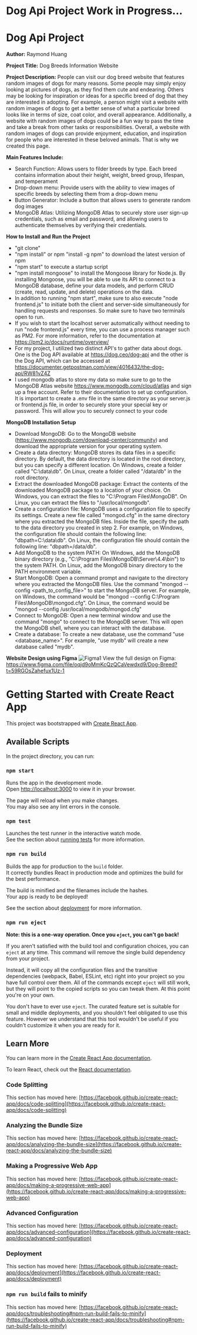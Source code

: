 # Dog Api Project Work in Progress...
# Dog Api Project
**Author:** Raymond Huang

**Project Title:** Dog Breeds Information Website  

**Project Description:** People can visit our dog breed website that features random images of dogs for many reasons. Some people may simply enjoy looking at pictures of dogs, as they find them cute and endearing. Others may be looking for inspiration or ideas for a specific breed of dog that they are interested in adopting. For example, a person might visit a website with random images of dogs to get a better sense of what a particular breed looks like in terms of size, coat color, and overall appearance. Additionally, a website with random images of dogs could be a fun way to pass the time and take a break from other tasks or responsibilities. Overall, a website with random images of dogs can provide enjoyment, education, and inspiration for people who are interested in these beloved animals. That is why we created this page.  

**Main Features Include:**
- Search Function: Allows users to filder breeds by type. Each breed contains information about their height, weight, breed group, lifespan, and temperament
- Drop-down menu: Provide users with the ability to view images of specific breeds by selecting them from a drop-down menu
- Button Generator: Include a button that allows users to generate random dog images
- MongoDB Atlas: Utilizing MongoDB Atlas to securely store user sign-up credentials, such as email and password, and allowing users to authenticate themselves by verifying their credentials.  
  
**How to Install and Run the Project**  
- "git clone"
- "npm install" or npm "install -g npm" to download the latest version of npm
- "npm start" to execute a startup script 
- "npm install mongoose" to install the Mongoose library for Node.js. By installing Mongoose, you will be able to use its API to connect to a MongoDB database, define your data models, and perform CRUD (create, read, update, and delete) operations on the data.
- In addition to running "npm start", make sure to also execute "node frontend.js" to initiate both the client and server-side simultaneously for handling requests and responses. So make sure to have two terminals open to run.  
- If you wish to start the localhost server automatically without needing to run "node frontend.js" every time, you can use a process manager such as PM2. For more information, refer to the documentation at https://pm2.io/docs/runtime/overview/
- For my project, I utilized two distinct API's to gather data about dogs. One is the Dog API available at https://dog.ceo/dog-api and the other is the Dog API, which can be accessed at https://documenter.getpostman.com/view/4016432/the-dog-api/RW81vZ4Z
- I used mongodb atlas to store my data so make sure to go to the MongoDB Atlas website https://www.mongodb.com/cloud/atlas and sign up a free account. Refer to their documentation to set up configuration. It is important to create a .env file in the same directory as your server.js or frontend.js file, in order to securely store your special key or password. This will allow you to securely connect to your code

**MongoDB Installation Setup**  
- Download MongoDB: Go to the MongoDB website (https://www.mongodb.com/download-center/community) and download the appropriate version for your operating system.  
- Create a data directory: MongoDB stores its data files in a specific directory. By default, the data directory is located in the root directory, but you can specify a different location. On Windows, create a folder called "C:\data\db". On Linux, create a folder called "/data/db" in the root directory.  
- Extract the downloaded MongoDB package: Extract the contents of the downloaded MongoDB package to a location of your choice. On Windows, you can extract the files to "C:\Program Files\MongoDB". On Linux, you can extract the files to "/usr/local/mongodb".  
- Create a configuration file: MongoDB uses a configuration file to specify its settings. Create a new file called "mongod.cfg" in the same directory where you extracted the MongoDB files. Inside the file, specify the path to the data directory you created in step 2. For example, on Windows, the configuration file should contain the following line: "dbpath=C:\data\db". On Linux, the configuration file should contain the following line: "dbpath=/data/db".
- Add MongoDB to the system PATH: On Windows, add the MongoDB binary directory (e.g., "C:\Program Files\MongoDB\Server\4.4\bin") to the system PATH. On Linux, add the MongoDB binary directory to the PATH environment variable.
- Start MongoDB: Open a command prompt and navigate to the directory where you extracted the MongoDB files. Use the command "mongod --config <path_to_config_file>" to start the MongoDB server. For example, on Windows, the command would be "mongod --config C:\Program Files\MongoDB\mongod.cfg". On Linux, the command would be "mongod --config /usr/local/mongodb/mongod.cfg"
- Connect to MongoDB: Open a new terminal window and use the command "mongo" to connect to the MongoDB server. This will open the MongoDB shell, where you can interact with the database.
- Create a database: To create a new database, use the command "use <database_name>". For example, "use mydb" will create a new database called "mydb".

**Website Design using Figma**
![Figma1](https://user-images.githubusercontent.com/52261775/214488688-a73e3932-7148-427c-8d40-49ffa9152f90.PNG)
View the full design on Figma: https://www.figma.com/file/oqjd9oMmKcQzQCaVewdxd9/Dog-Breed?t=59RGOsZahefux1Uz-1

# Getting Started with Create React App

This project was bootstrapped with [Create React App](https://github.com/facebook/create-react-app).

## Available Scripts

In the project directory, you can run:

### `npm start`

Runs the app in the development mode.\
Open [http://localhost:3000](http://localhost:3000) to view it in your browser.

The page will reload when you make changes.\
You may also see any lint errors in the console.

### `npm test`

Launches the test runner in the interactive watch mode.\
See the section about [running tests](https://facebook.github.io/create-react-app/docs/running-tests) for more information.

### `npm run build`

Builds the app for production to the `build` folder.\
It correctly bundles React in production mode and optimizes the build for the best performance.

The build is minified and the filenames include the hashes.\
Your app is ready to be deployed!

See the section about [deployment](https://facebook.github.io/create-react-app/docs/deployment) for more information.

### `npm run eject`

**Note: this is a one-way operation. Once you `eject`, you can't go back!**

If you aren't satisfied with the build tool and configuration choices, you can `eject` at any time. This command will remove the single build dependency from your project.

Instead, it will copy all the configuration files and the transitive dependencies (webpack, Babel, ESLint, etc) right into your project so you have full control over them. All of the commands except `eject` will still work, but they will point to the copied scripts so you can tweak them. At this point you're on your own.

You don't have to ever use `eject`. The curated feature set is suitable for small and middle deployments, and you shouldn't feel obligated to use this feature. However we understand that this tool wouldn't be useful if you couldn't customize it when you are ready for it.

## Learn More

You can learn more in the [Create React App documentation](https://facebook.github.io/create-react-app/docs/getting-started).

To learn React, check out the [React documentation](https://reactjs.org/).

### Code Splitting

This section has moved here: [https://facebook.github.io/create-react-app/docs/code-splitting](https://facebook.github.io/create-react-app/docs/code-splitting)

### Analyzing the Bundle Size

This section has moved here: [https://facebook.github.io/create-react-app/docs/analyzing-the-bundle-size](https://facebook.github.io/create-react-app/docs/analyzing-the-bundle-size)

### Making a Progressive Web App

This section has moved here: [https://facebook.github.io/create-react-app/docs/making-a-progressive-web-app](https://facebook.github.io/create-react-app/docs/making-a-progressive-web-app)

### Advanced Configuration

This section has moved here: [https://facebook.github.io/create-react-app/docs/advanced-configuration](https://facebook.github.io/create-react-app/docs/advanced-configuration)

### Deployment

This section has moved here: [https://facebook.github.io/create-react-app/docs/deployment](https://facebook.github.io/create-react-app/docs/deployment)

### `npm run build` fails to minify

This section has moved here: [https://facebook.github.io/create-react-app/docs/troubleshooting#npm-run-build-fails-to-minify](https://facebook.github.io/create-react-app/docs/troubleshooting#npm-run-build-fails-to-minify)
